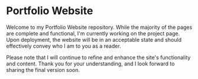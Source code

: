 # Portfolio Website

Welcome to my Portfolio Website repository. While the majority of the pages are complete and functional, I'm currently working on the project page. Upon deployment, the website will be in an acceptable state and should effectively convey who I am to you as a reader.

Please note that I will continue to refine and enhance the site's functionality and content. Thank you for your understanding, and I look forward to sharing the final version soon.
